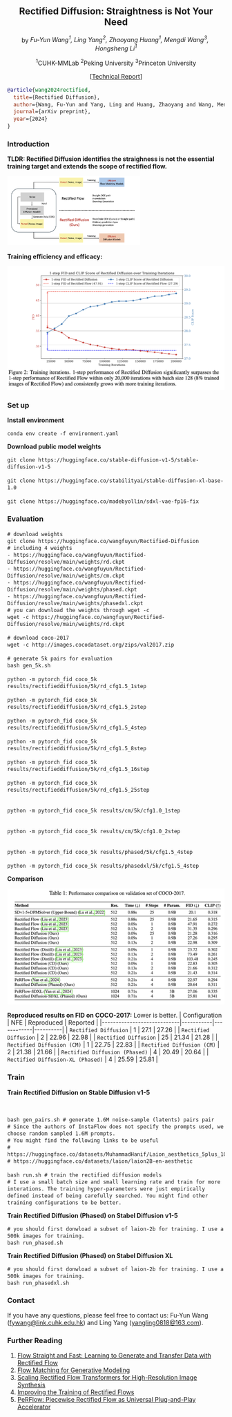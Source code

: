 <div align="center">

## Rectified Diffusion: Straightness is Not Your Need



by *Fu-Yun Wang<sup>1</sup>, Ling Yang<sup>2</sup>, Zhaoyang Huang<sup>1</sup>, Mengdi Wang<sup>3</sup>, 
Hongsheng Li<sup>1</sup>*

<sup>1</sup>CUHK-MMLab   <sup>2</sup>Peking University   <sup>3</sup>Princeton University

[[Technical Report](https://github.com/G-U-N/Rectified-Diffusion/blob/master/report/Rectified-Diffusion-1009.pdf)]
</div>



```bibtex
@article{wang2024rectified,
  title={Rectified Diffusion},
  author={Wang, Fu-Yun and Yang, Ling and Huang, Zhaoyang and Wang, Mengdi and Li, Hongsheng},
  journal={arXiv preprint},
  year={2024}
}
```

### Introduction

**TLDR: Rectified Diffusion identifies the straighness is not the essential training target and extends the scope of rectified flow.**

<img src="./assets/rectified-diffusion.png" alt="fm-curve" style="zoom:30%;" />



**Training efficiency and efficacy:** 

<img src="./assets/fids.png" alt="fm-curve" style="zoom:50%;" />



### Set up

**Install environment**
```shell
conda env create -f environment.yaml
```
**Download public model weights**
```
git clone https://huggingface.co/stable-diffusion-v1-5/stable-diffusion-v1-5

git clone https://huggingface.co/stabilityai/stable-diffusion-xl-base-1.0

git clone https://huggingface.co/madebyollin/sdxl-vae-fp16-fix
```


### Evaluation
```shell
# download weights
git clone https://huggingface.co/wangfuyun/Rectified-Diffusion
# including 4 weights
- https://huggingface.co/wangfuyun/Rectified-Diffusion/resolve/main/weights/rd.ckpt
- https://huggingface.co/wangfuyun/Rectified-Diffusion/resolve/main/weights/cm.ckpt
- https://huggingface.co/wangfuyun/Rectified-Diffusion/resolve/main/weights/phased.ckpt
- https://huggingface.co/wangfuyun/Rectified-Diffusion/resolve/main/weights/phasedxl.ckpt
# you can download the weights through wget -c
wget -c https://huggingface.co/wangfuyun/Rectified-Diffusion/resolve/main/weights/rd.ckpt

# download coco-2017
wget -c http://images.cocodataset.org/zips/val2017.zip

# generate 5k pairs for evaluation 
bash gen_5k.sh

python -m pytorch_fid coco_5k results/rectifieddiffusion/5k/rd_cfg1.5_1step

python -m pytorch_fid coco_5k results/rectifieddiffusion/5k/rd_cfg1.5_2step

python -m pytorch_fid coco_5k results/rectifieddiffusion/5k/rd_cfg1.5_4step

python -m pytorch_fid coco_5k results/rectifieddiffusion/5k/rd_cfg1.5_8step

python -m pytorch_fid coco_5k results/rectifieddiffusion/5k/rd_cfg1.5_16step

python -m pytorch_fid coco_5k results/rectifieddiffusion/5k/rd_cfg1.5_25step


python -m pytorch_fid coco_5k results/cm/5k/cfg1.0_1step


python -m pytorch_fid coco_5k results/cm/5k/cfg1.0_2step


python -m pytorch_fid coco_5k results/phased/5k/cfg1.5_4step

python -m pytorch_fid coco_5k results/phasedxl/5k/cfg1.5_4step

```

**Comparison**

<img src="./assets/evaluation.png" alt="fm-curve" style="zoom:50%;" />

**Reproduced results on FID on COCO-2017:** Lower is better.
| Configuration     |         NFE                | Reproduced | Reported |
|----------------------------|-----------|------------|----------|
| `Rectified Diffusion`            |    1         | 27.1       | 27.26    |
| `Rectified Diffusion`            |     2        | 22.96      | 22.98    |
| `Rectified Diffusion`            |      25      | 21.34      | 21.28    |
| `Rectified Diffusion (CM)`            |   1             | 22.75      | 22.83    |
| `Rectified Diffusion (CM)`            |    2            | 21.38      | 21.66    |
| `Rectified Diffusion (Phased)`            |   4        | 20.49      | 20.64    |
| `Rectified Diffusion-XL (Phased)`            |  4      | 25.59      | 25.81    |

### Train


**Train Rectified Diffusion on Stable Diffusion v1-5**
```shell


bash gen_pairs.sh # generate 1.6M noise-sample (latents) pairs pair
# Since the authors of InstaFlow does not specify the prompts used, we choose random sampled 1.6M prompts. 
# You might find the following links to be useful
# https://huggingface.co/datasets/MuhammadHanif/Laion_aesthetics_5plus_1024_33M
# https://huggingface.co/datasets/laion/laion2B-en-aesthetic

bash run.sh # train the rectified diffusion models
# I use a small batch size and small learning rate and train for more interations. The training hyper-parameters were just empirically defined instead of being carefully searched. You might find other training configurations to be better.
```


**Train Rectified Diffusion (Phased) on Stabel Diffusion v1-5**
```shell
# you should first donwload a subset of laion-2b for training. I use a 500k images for training.
bash run_phased.sh
```

**Train Rectified Diffusion (Phased) on Stabel Diffusion XL**
```shell
# you should first donwload a subset of laion-2b for training. I use a 500k images for training.
bash run_phasedxl.sh
```

### Contact

If you have any questions, please feel free to contact us: Fu-Yun Wang (fywang@link.cuhk.edu.hk) and Ling Yang (yangling0818@163.com).



### Further Reading

1. [Flow Straight and Fast: Learning to Generate and Transfer Data with Rectified Flow](https://arxiv.org/abs/2209.03003)
2. [Flow Matching for Generative Modeling](https://arxiv.org/abs/2210.02747)
3. [Scaling Rectified Flow Transformers for High-Resolution Image Synthesis](https://arxiv.org/abs/2403.03206)
4. [Improving the Training of Rectified Flows](https://arxiv.org/abs/2405.20320)
5. [PeRFlow: Piecewise Rectified Flow as Universal Plug-and-Play Accelerator](https://arxiv.org/abs/2405.07510)
